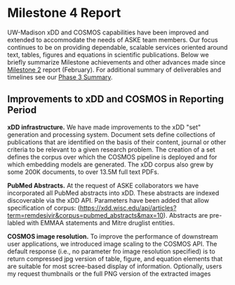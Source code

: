 # Milestone 4 Report

UW-Madison xDD and COSMOS capabilities have been improved and extended to accommodate the needs of ASKE team members. Our focus continues to be on providing dependable, scalable services oriented around text, tables, figures and equations in scientific publications. Below we briefly summarize Milestone achievements and other advances made since [Milestone 2](https://github.com/UW-COSMOS/project-docs/blob/master/presentations_reports/phase3/milestone_2_report.md) report (February). For additional summary of deliverables and timelines see our [Phase 3 Summary](https://github.com/UW-COSMOS/project-docs/tree/master/presentations_reports/phase3).

## Improvements to xDD and COSMOS in Reporting Period
**xDD infrastructure.** We have made improvements to the xDD "set" generation and processing system. Document sets define collections of publications that are identified on the basis of their content, journal or other criteria to be relevant to a given research problem. The creation of a set defines the corpus over which the COSMOS pipeline is deployed and for which embedding models are generated. The xDD corpus also grew by some 200K documents, to over 13.5M full text PDFs.

**PubMed Abstracts.** At the request of ASKE collaborators we have incorporated all PubMed abstracts into xDD. These abstracts are indexed discoverable via the xDD API. Parameters have been added that allow specification of corpus: (https://xdd.wisc.edu/api/articles?term=remdesivir&corpus=pubmed_abstracts&max=10). Abstracts are pre-labled with EMMAA statements and Mitre druglist entities. 

**COSMOS image resolution.** To improve the performance of downstream user applications, we introduced image scaling to the COSMOS API. The default response (i.e., no parameter fro image resolution specified) is to return compressed jpg version of table, figure, and equation elements that are suitable for most scree-based display of information. Optionally, users my request thumbnails or the full PNG version of the extracted images
